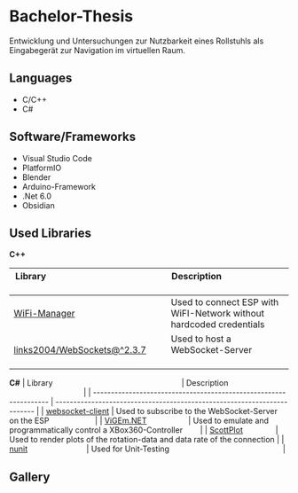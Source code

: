 # Bachelor-Thesis
Entwicklung und Untersuchungen zur Nutzbarkeit eines Rollstuhls als Eingabegerät zur Navigation im virtuellen Raum.


## Languages
- C/C++
- C#

## Software/Frameworks
- Visual Studio Code
- PlatformIO
- Blender
- Arduino-Framework
- .Net 6.0
- Obsidian

## Used Libraries

**C++**

| Library                                                                       | Description                                                         |
| ----------------------------------------------------------------------------- | ------------------------------------------------------------------- |
| [WiFi-Manager](https://github.com/tzapu/WiFiManager)                          | Used to connect ESP with WiFI-Network without hardcoded credentials |
| [links2004/WebSockets@^2.3.7](https://github.com/Links2004/arduinoWebSockets) | Used to host a WebSocket-Server                                     |
  
**C#**
| Library                                                           | Description                                                              |
| ----------------------------------------------------------------- | ------------------------------------------------------------------------ |
| [websocket-client](https://github.com/Marfusios/websocket-client) | Used to subscribe to the WebSocket-Server on the ESP                     |
| [ViGEm.NET](https://github.com/ViGEm/ViGEm.NET)                   | Used to emulate and programmatically control a XBox360-Controller        |
| [ScottPlot](https://github.com/ScottPlot/ScottPlot)               | Used to render plots of the rotation-data and data rate of the connection |
| [nunit](https://github.com/nunit/nunit)                           | Used for Unit-Testing                                                    |

## Gallery
